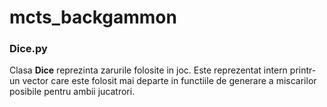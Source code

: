 # mcts_backgammon


<h3>Dice.py</h3>
  <p>Clasa <b>Dice</b> reprezinta zarurile folosite in joc. Este reprezentat intern printr-un vector care este folosit mai departe in functiile de generare a miscarilor posibile pentru ambii jucatrori.</p>

